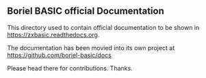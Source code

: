 ## Boriel BASIC official Documentation

This directory used to contain official documentation to be shown in
https://zxbasic.readthedocs.org.

The documentation has been movied into its own project at
https://github.com/boriel-basic/docs

Please head there for contributions. Thanks.
